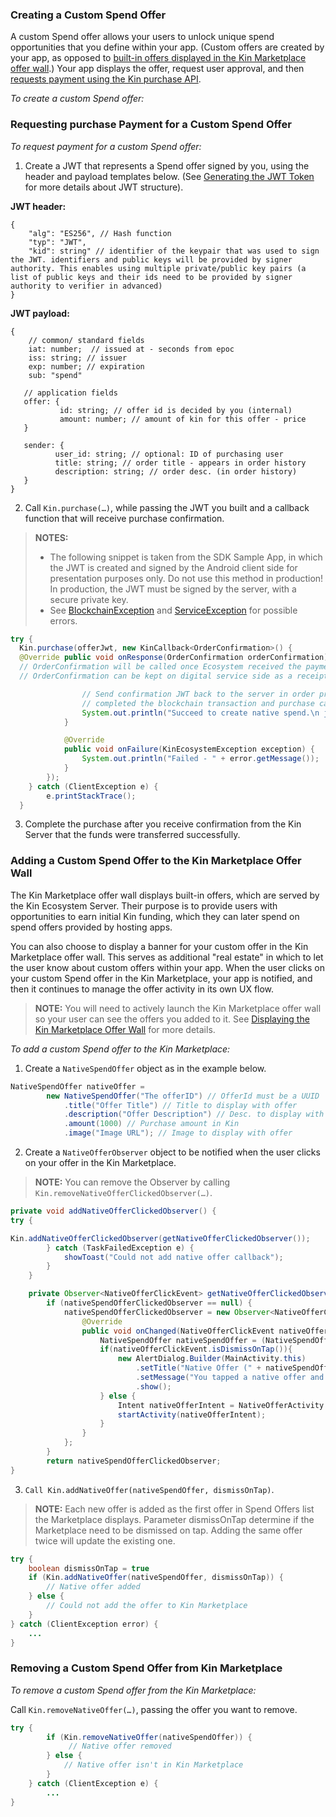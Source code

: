 ### Creating a Custom Spend Offer ###

A custom Spend offer allows your users to unlock unique spend opportunities that you define within your app. (Custom offers are created by your app, as opposed to [built-in offers displayed in the Kin Marketplace offer wall](#adding-a-custom-spend-offer-to-the-kin-marketplace-offer-wall).) Your app displays the offer, request user approval, and then [requests payment using the Kin purchase API](#requesting-purchase-payment-for-a-custom-spend-offer).

*To create a custom Spend offer:*


### Requesting purchase Payment for a Custom Spend Offer ###

*To request payment for a custom Spend offer:*

1.	Create a JWT that represents a Spend offer signed by you, using the header and payload templates below. (See [Generating the JWT Token](../README.md#generating-the-jwt-token) for more details about JWT structure).

**JWT header:**
```
{
    "alg": "ES256", // Hash function
    "typ": "JWT",
    "kid": string" // identifier of the keypair that was used to sign the JWT. identifiers and public keys will be provided by signer authority. This enables using multiple private/public key pairs (a list of public keys and their ids need to be provided by signer authority to verifier in advanced)
}
```

**JWT payload:**
```
{
    // common/ standard fields
    iat: number;  // issued at - seconds from epoc
    iss: string; // issuer
    exp: number; // expiration
    sub: "spend"

   // application fields
   offer: {
           id: string; // offer id is decided by you (internal)
           amount: number; // amount of kin for this offer - price
   }

   sender: {
          user_id: string; // optional: ID of purchasing user
          title: string; // order title - appears in order history
          description: string; // order desc. (in order history)
   }
}
```
2.	Call ```Kin.purchase(…)```, while passing the JWT you built and a callback function that will receive purchase confirmation.

>**NOTES:**
>* The following snippet is taken from the SDK Sample App, in which the JWT is created and signed by the Android client side for presentation purposes only. Do not use this method in production! In production, the JWT must be signed by the server, with a secure private key.
> * See [BlockchainException](COMMON_ERRORS.md#blockchainException--Represents-an-error-originated-with-kin-blockchain-error-code-might-be) and [ServiceException](COMMON_ERRORS.md#serviceexception---represents-an-error-communicating-with-kin-server-error-code-might-be) for possible errors.

```java
try {
  Kin.purchase(offerJwt, new KinCallback<OrderConfirmation>() {
  @Override public void onResponse(OrderConfirmation orderConfirmation) {
  // OrderConfirmation will be called once Ecosystem received the payment transaction from user.
  // OrderConfirmation can be kept on digital service side as a receipt proving user received his Kin.

                // Send confirmation JWT back to the server in order prove that the user
                // completed the blockchain transaction and purchase can be unlocked for this user.
                System.out.println("Succeed to create native spend.\n jwtConfirmation: " + orderConfirmation.getJwtConfirmation());
            }

            @Override
            public void onFailure(KinEcosystemException exception) {
                System.out.println("Failed - " + error.getMessage());
            }
        });
    } catch (ClientException e) {
        e.printStackTrace();
  }
```

3.	Complete the purchase after you receive confirmation from the Kin Server that the funds were transferred successfully.

### Adding a Custom Spend Offer to the Kin Marketplace Offer Wall ###

The Kin Marketplace offer wall displays built-in offers, which are served by the Kin Ecosystem Server. Their purpose is to provide users with opportunities to earn initial Kin funding, which they can later spend on spend offers provided by hosting apps.

You can also choose to display a banner for your custom offer in the Kin Marketplace offer wall. This serves as additional "real estate" in which to let the user know about custom offers within your app. When the user clicks on your custom Spend offer in the Kin Marketplace, your app is notified, and then it continues to manage the offer activity in its own UX flow.

>**NOTE:** You will need to actively launch the Kin Marketplace offer wall so your user can see the offers you added to it. See [Displaying the Kin Marketplace Offer Wall](DISPLAY_MARKETPLACE.md) for more details.

*To add a custom Spend offer to the Kin Marketplace:*

1. Create a ```NativeSpendOffer``` object as in the example below.

```java
NativeSpendOffer nativeOffer =
        new NativeSpendOffer("The offerID") // OfferId must be a UUID
            .title("Offer Title") // Title to display with offer
            .description("Offer Description") // Desc. to display with offer
            .amount(1000) // Purchase amount in Kin
            .image("Image URL"); // Image to display with offer
```
2.	Create a ```NativeOfferObserver``` object to be notified when the user clicks on your offer in the Kin Marketplace.

>**NOTE:** You can remove the Observer by calling ```Kin.removeNativeOfferClickedObserver(…)```.

```java
private void addNativeOfferClickedObserver() {
try {

Kin.addNativeOfferClickedObserver(getNativeOfferClickedObserver());
        } catch (TaskFailedException e) {
            showToast("Could not add native offer callback");
        }
    }

    private Observer<NativeOfferClickEvent> getNativeOfferClickedObserver() {
        if (nativeSpendOfferClickedObserver == null) {
            nativeSpendOfferClickedObserver = new Observer<NativeOfferClickEvent>() {
                @Override
                public void onChanged(NativeOfferClickEvent nativeOfferClickEvent) {
                    NativeSpendOffer nativeSpendOffer = (NativeSpendOffer) nativeOfferClickEvent.getNativeOffer();
                    if(nativeOfferClickEvent.isDismissOnTap()){
                        new AlertDialog.Builder(MainActivity.this)
                            .setTitle("Native Offer (" + nativeSpendOffer.getTitle() +")")
                            .setMessage("You tapped a native offer and the observer was notified.")
                            .show();
                    } else {
                        Intent nativeOfferIntent = NativeOfferActivity.createIntent(MainActivity.this, nativeSpendOffer.getTitle());
                        startActivity(nativeOfferIntent);
                    }
                }
            };
        }
        return nativeSpendOfferClickedObserver;
}
```

3.	```Call Kin.addNativeOffer(nativeSpendOffer, dismissOnTap)```.

>**NOTE:** Each new offer is added as the first offer in Spend Offers list the Marketplace displays.
Parameter dismissOnTap determine if the Marketplace need to be dismissed on tap.
Adding the same offer twice will update the existing one.

```java
try {
    boolean dismissOnTap = true
    if (Kin.addNativeOffer(nativeSpendOffer, dismissOnTap)) {
        // Native offer added
    } else {
        // Could not add the offer to Kin Marketplace
    }
} catch (ClientException error) {
    ...
}
```

### Removing a Custom Spend Offer from Kin Marketplace ###

*To remove a custom Spend offer from the Kin Marketplace:*

Call ```Kin.removeNativeOffer(…)```, passing the offer you want to remove.

```java
try {
        if (Kin.removeNativeOffer(nativeSpendOffer)) {
             // Native offer removed
        } else {
            // Native offer isn't in Kin Marketplace
        }
    } catch (ClientException e) {
        ...
}
```